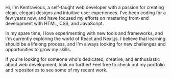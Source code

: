 Hi, I'm Kentravious, a self-taught web developer with a passion for creating clean, elegant designs and intuitive user experiences. I've been coding for a few years now, and have focused my efforts on mastering front-end development with HTML, CSS, and JavaScript.

In my spare time, I love experimenting with new tools and frameworks, and I'm currently exploring the world of React and Next.js. I believe that learning should be a lifelong process, and I'm always looking for new challenges and opportunities to grow my skills.

If you're looking for someone who's dedicated, creative, and enthusiastic about web development, look no further! Feel free to check out my portfolio and repositories to see some of my recent work.
<!---
KenTra222/KenTra222 is a ✨ special ✨ repository because its `README.md` (this file) appears on your GitHub profile.
You can click the Preview link to take a look at your changes.
--->
